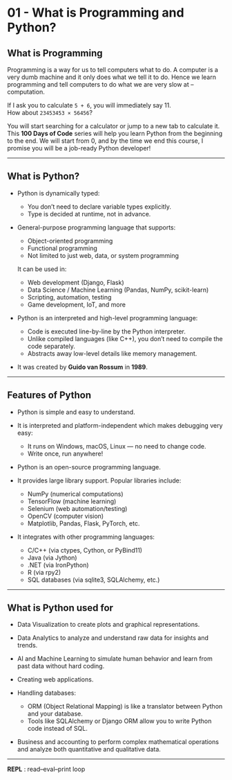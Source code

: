 # 01 - What is Programming and Python?

## What is Programming

Programming is a way for us to tell computers what to do. A computer is a very dumb machine and it only does what we tell it to do. Hence we learn programming and tell computers to do what we are very slow at – computation.

If I ask you to calculate `5 + 6`, you will immediately say 11.  
How about `23453453 × 56456`?

You will start searching for a calculator or jump to a new tab to calculate it.  
This **100 Days of Code** series will help you learn Python from the beginning to the end. We will start from 0, and by the time we end this course, I promise you will be a job-ready Python developer!

---

## What is Python?

- Python is dynamically typed:
  - You don’t need to declare variable types explicitly.
  - Type is decided at runtime, not in advance.

- General-purpose programming language that supports:
  - Object-oriented programming
  - Functional programming
  - Not limited to just web, data, or system programming

  It can be used in:
  - Web development (Django, Flask)
  - Data Science / Machine Learning (Pandas, NumPy, scikit-learn)
  - Scripting, automation, testing
  - Game development, IoT, and more

- Python is an interpreted and high-level programming language:
  - Code is executed line-by-line by the Python interpreter.
  - Unlike compiled languages (like C++), you don’t need to compile the code separately.
  - Abstracts away low-level details like memory management.

- It was created by **Guido van Rossum** in **1989**.

---

## Features of Python

- Python is simple and easy to understand.

- It is interpreted and platform-independent which makes debugging very easy:
  - It runs on Windows, macOS, Linux — no need to change code.
  - Write once, run anywhere!

- Python is an open-source programming language.

- It provides large library support. Popular libraries include:
  - NumPy (numerical computations)
  - TensorFlow (machine learning)
  - Selenium (web automation/testing)
  - OpenCV (computer vision)
  - Matplotlib, Pandas, Flask, PyTorch, etc.

- It integrates with other programming languages:
  - C/C++ (via ctypes, Cython, or PyBind11)
  - Java (via Jython)
  - .NET (via IronPython)
  - R (via rpy2)
  - SQL databases (via sqlite3, SQLAlchemy, etc.)

---

## What is Python used for

- Data Visualization to create plots and graphical representations.

- Data Analytics to analyze and understand raw data for insights and trends.

- AI and Machine Learning to simulate human behavior and learn from past data without hard coding.

- Creating web applications.

- Handling databases:
  - ORM (Object Relational Mapping) is like a translator between Python and your database.
  - Tools like SQLAlchemy or Django ORM allow you to write Python code instead of SQL.

- Business and accounting to perform complex mathematical operations and analyze both quantitative and qualitative data.

---

**REPL** : read–eval–print loop  

